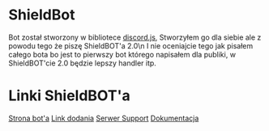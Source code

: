 # ShieldBot

Bot został stworzony w bibliotece [discord.js](https://discord.js.org/), Stworzyłem go dla siebie ale z powodu tego że piszę ShieldBOT'a 2.0\n
I nie oceniajcie tego jak pisałem całego bota bo jest to pierwszy bot którego napisałem dla publiki, w ShieldBOT'cie 2.0 będzie lepszy handler itp.

# Linki ShieldBOT'a
[Strona bot'a](https://shieldbot.gq/)
[Link dodania](https://discord.com/oauth2/authorize?client_id=831470538480025610&permissions=8&scope=bot)
[Serwer Support](https://discord.gg/Gse4bKF3)
[Dokumentacja](https://solindeklive-biznes.gitbook.io/shield-bot/)

